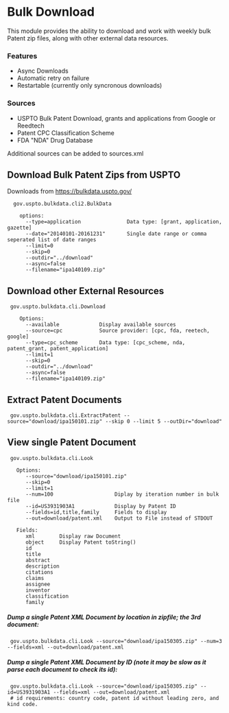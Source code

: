 # Bulk Download

This module provides the ability to download and work with weekly bulk Patent zip files, along with other external data resources.

### Features
<ul>
<li>Async Downloads</li>
<li>Automatic retry on failure</li>
<li>Restartable (currently only syncronous downloads)</li>
</ul>

### Sources
<ul>
<li>USPTO Bulk Patent Download, grants and applications from Google or Reedtech</li>
<li>Patent CPC Classification Scheme</li>
<li>FDA "NDA" Drug Database</li>
</ul>
Additional sources can be added to sources.xml

## Download Bulk Patent Zips from USPTO
  Downloads from https://bulkdata.uspto.gov/
    
      gov.uspto.bulkdata.cli2.BulkData

        options:
          --type=application               Data type: [grant, application, gazette]
          --date="20140101-20161231"       Single date range or comma seperated list of date ranges
          --limit=0
          --skip=0
          --outdir="../download"
          --async=false
          --filename="ipa140109.zip"

## Download other External Resources
     gov.uspto.bulkdata.cli.Download

        Options:
          --available             Display available sources
          --source=cpc            Source provider: [cpc, fda, reetech, google]
          --type=cpc_scheme       Data type: [cpc_scheme, nda, patent_grant, patent_application]
          --limit=1
          --skip=0
          --outdir="../download"
          --async=false
          --filename="ipa140109.zip"
            
## Extract Patent Documents
     gov.uspto.bulkdata.cli.ExtractPatent --source="download/ipa150101.zip" --skip 0 --limit 5 --outDir="download"

## View single Patent Document
     gov.uspto.bulkdata.cli.Look

       Options:
          --source="download/ipa150101.zip"
          --skip=0                  
          --limit=1                 
          --num=100                    Diplay by iteration number in bulk file    
          --id=US3931903A1             Display by Patent ID
          --fields=id,title,family     Fields to display
          --out=download/patent.xml    Output to File instead of STDOUT                           
          
       Fields:
          xml        Display raw Document
          object     Display Patent toString()
          id
          title
          abstract
          description
          citations
          claims
          assignee
          inventor
          classification
          family
        
##### Dump a single Patent XML Document by location in zipfile; the 3rd document:
     gov.uspto.bulkdata.cli.Look --source="download/ipa150305.zip" --num=3 --fields=xml --out=download/patent.xml

##### Dump a single Patent XML Document by ID (note it may be slow as it parse each document to check its id):
     gov.uspto.bulkdata.cli.Look --source="download/ipa150305.zip" --id=US3931903A1 --fields=xml --out=download/patent.xml
     # id requirements: country code, patent id without leading zero, and kind code.
     
